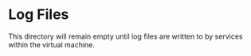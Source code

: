 # Log Files

This directory will remain empty until log files are written to by services within the virtual machine.

